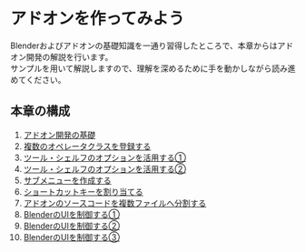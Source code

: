 <div id="ch_title_img_2"></div>

<div id="ch_title_text"></div>

# アドオンを作ってみよう

<div id="ch_body"></div>

Blenderおよびアドオンの基礎知識を一通り習得したところで、本章からはアドオン開発の解説を行います。  
サンプルを用いて解説しますので、理解を深めるために手を動かしながら読み進めてください。


<div id="ch_toc_title"></div>

## 本章の構成

<div id="ch_toc"></div>

1. [アドオン開発の基礎](01_Basic_of_Add-on_Development.md)
2. [複数のオペレータクラスを登録する](02_Register_Multiple_Operation_Classes.md)
3. [ツール・シェルフのオプションを活用する①](03_Use_Property_on_Tool_Shelf_1.md)
4. [ツール・シェルフのオプションを活用する②](04_Use_Property_on_Tool_Shelf_2.md)
5. [サブメニューを作成する](05_Create_Sub-menu.md)
6. [ショートカットキーを割り当てる](06_Allocate_Shortcut_Keys.md)
7. [アドオンのソースコードを複数ファイルへ分割する](07_Divide_Add-on_Source_into_Multiple_Files.md)
8. [BlenderのUIを制御する①](08_Control_Blender_UI_1.md)
9. [BlenderのUIを制御する②](09_Control_Blender_UI_2.md)
10. [BlenderのUIを制御する③](10_Control_Blender_UI_3.md)

<div id="space_chapter_2"></div>
